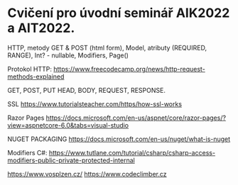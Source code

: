 # Cvičení pro úvodní seminář AIK2022 a AIT2022.

HTTP, metody GET & POST (html form), Model, atributy (REQUIRED, RANGE), Int? - nullable, Modifiers, Page()

Protokol HTTP:
https://www.freecodecamp.org/news/http-request-methods-explained

GET, POST, PUT 
HEAD, BODY, REQUEST, RESPONSE.

SSL
https://www.tutorialsteacher.com/https/how-ssl-works

Razor Pages
https://docs.microsoft.com/en-us/aspnet/core/razor-pages/?view=aspnetcore-6.0&tabs=visual-studio

NUGET PACKAGING
https://docs.microsoft.com/en-us/nuget/what-is-nuget

Modifiers C#: 
https://www.tutlane.com/tutorial/csharp/csharp-access-modifiers-public-private-protected-internal


https://www.vosplzen.cz/
https://www.codeclimber.cz
